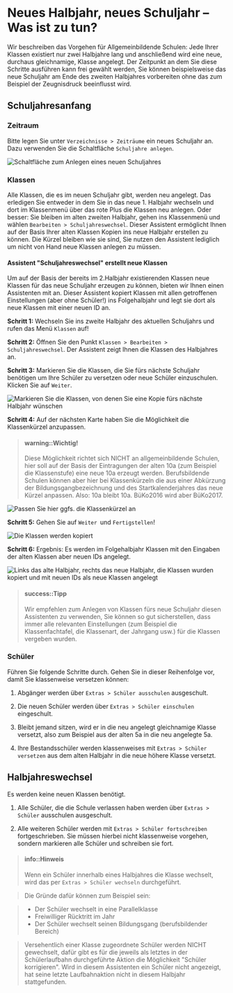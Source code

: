 # Neues Halbjahr, neues Schuljahr – Was ist zu tun?

Wir beschreiben das Vorgehen für Allgemeinbildende Schulen: Jede Ihrer Klassen existiert nur zwei Halbjahre lang und anschließend wird eine neue, durchaus gleichnamige, Klasse angelegt. Der Zeitpunkt an dem Sie diese Schritte ausführen kann frei gewählt werden, Sie können beispielsweise das neue Schuljahr am Ende des zweiten Halbjahres vorbereiten ohne das zum Beispiel der Zeugnisdruck beeinflusst wird.

## Schuljahresanfang

### Zeitraum

Bitte legen Sie unter `Verzeichnisse > Zeiträume` ein neues Schuljahr an. Dazu verwenden Sie die Schaltfläche `Schuljahre anlegen`.

![Schaltfläche zum Anlegen eines neuen Schuljahres](/assets/images/dialog-zeitraeumeverz-neu.png)

### Klassen

Alle Klassen, die es im neuen Schuljahr gibt, werden neu angelegt. Das erledigen Sie entweder in dem Sie in das neue 1. Halbjahr wechseln und dort im Klassenmenü über das rote Plus die Klassen neu anlegen. Oder besser: Sie bleiben im alten zweiten Halbjahr, gehen ins Klassenmenü und wählen `Bearbeiten > Schuljahreswechsel`. Dieser Assistent ermöglicht Ihnen auf der Basis Ihrer alten Klassen Kopien ins neue Halbjahr erstellen zu können. Die Kürzel bleiben wie sie sind, Sie nutzen den Assistent lediglich um nicht von Hand neue Klassen anlegen zu müssen.

#### Assistent "Schuljahreswechsel" erstellt neue Klassen

Um auf der Basis der bereits im 2.Halbjahr existierenden Klassen neue Klassen für das neue Schuljahr erzeugen zu können, bieten wir Ihnen einen Assistenten mit an. Dieser Assistent kopiert Klassen mit allen getroffenen Einstellungen (aber ohne Schüler!) ins Folgehalbjahr und legt sie dort als neue Klassen mit einer neuen ID an.

**Schritt 1:**
Wechseln Sie ins zweite Halbjahr des aktuellen Schuljahrs und rufen das Menü `Klassen` auf!

**Schritt 2:**
Öffnen Sie den Punkt `Klassen > Bearbeiten > Schuljahreswechsel`. Der Assistent zeigt Ihnen die Klassen des Halbjahres an. 

**Schritt 3:**
Markieren Sie die Klassen, die Sie fürs nächste Schuljahr benötigen um Ihre Schüler zu versetzen oder neue Schüler einzuschulen. Klicken Sie auf `Weiter`. 

![Markieren Sie die Klassen, von denen Sie eine Kopie fürs nächste Halbjahr wünschen](/images/schuljahreswechsel/schuljahreswechsel01.png)

**Schritt 4:**
 Auf der nächsten Karte haben Sie die Möglichkeit die Klassenkürzel anzupassen. 

> #### warning::Wichtig!
>
> Diese Möglichkeit richtet sich NICHT an allgemeinbildende Schulen, hier soll auf der Basis der Eintragungen der alten 10a (zum Beispiel die Klassenstufe) eine neue 10a erzeugt werden. Berufsbildende Schulen können aber hier bei Klassenkürzeln die aus einer Abkürzung der Bildungsgangbezeichnung und des Startkalenderjahres das neue Kürzel anpassen. 
Also: 10a bleibt 10a. BüKo2016 wird aber BüKo2017.

![Passen Sie hier ggfs. die Klassenkürzel an](/images/schuljahreswechsel/schuljahreswechsel02.png)

**Schritt 5:**
 Gehen Sie auf `Weiter `und `Fertigstellen`! 

![Die Klassen werden kopiert](/images/schuljahreswechsel/schuljahreswechsel03.png)


**Schritt 6:**
Ergebnis: Es werden im Folgehalbjahr Klassen mit den Eingaben der alten Klassen aber neuen IDs angelegt.

![Links das alte Halbjahr, rechts das neue Halbjahr, die Klassen wurden kopiert und mit neuen IDs als neue Klassen angelegt](/images/schuljahreswechsel/schuljahreswechsel04.png)


> #### success::Tipp
>
> Wir empfehlen zum Anlegen von Klassen fürs neue Schuljahr diesen Assistenten zu verwenden, Sie können so gut sicherstellen, dass immer alle relevanten Einstellungen (zum Beispiel die Klassenfachtafel, die Klassenart, der Jahrgang usw.) für die Klassen vergeben wurden.


### Schüler

Führen Sie folgende Schritte durch. Gehen Sie in dieser Reihenfolge vor, damit Sie klassenweise versetzen können:

1. Abgänger werden über `Extras > Schüler ausschulen` ausgeschult. 

2. Die neuen Schüler werden über `Extras > Schüler einschulen` eingeschult.

3. Bleibt jemand sitzen, wird er in die neu angelegt gleichnamige Klasse versetzt, also zum Beispiel aus der alten 5a in die neu angelegte 5a.

4. Ihre Bestandsschüler werden klassenweises mit `Extras > Schüler versetzen` aus dem alten Halbjahr in die neue höhere Klasse versetzt. 
	
## Halbjahreswechsel

Es werden keine neuen Klassen benötigt. 

1. Alle Schüler, die die Schule verlassen haben werden über `Extras > Schüler` ausschulen ausgeschult.

2. Alle weiteren Schüler werden mit `Extras > Schüler fortschreiben` fortgeschrieben. Sie müssen hierbei nicht klassenweise vorgehen, sondern markieren alle Schüler und schreiben sie fort.

> #### info::Hinweis
> Wenn ein Schüler innerhalb eines Halbjahres die Klasse wechselt, wird das per `Extras > Schüler wechseln` durchgeführt. 

> Die Gründe dafür können zum Beispiel sein: 

> * Der Schüler wechselt in eine Parallelklasse
> * Freiwilliger Rücktritt im Jahr
> * Der Schüler wechselt seinen Bildungsgang (berufsbildender Bereich)

> Versehentlich einer Klasse zugeordnete Schüler werden NICHT gewechselt, dafür gibt es für die jeweils als letztes in der Schülerlaufbahn durchgeführte Aktion die Möglichkeit "Schüler korrigieren". Wird in diesem Assistenten ein Schüler nicht angezeigt, hat seine letzte Laufbahnaktion nicht in diesem Halbjahr stattgefunden. 

 




